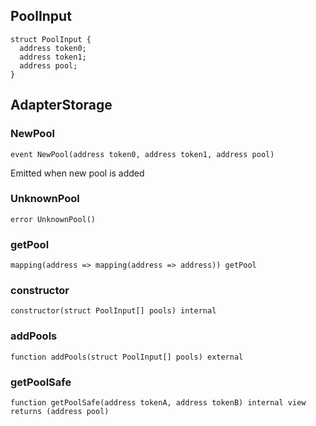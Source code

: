 ## PoolInput

```solidity
struct PoolInput {
  address token0;
  address token1;
  address pool;
}
```

## AdapterStorage

### NewPool

```solidity
event NewPool(address token0, address token1, address pool)
```

Emitted when new pool is added

### UnknownPool

```solidity
error UnknownPool()
```

### getPool

```solidity
mapping(address => mapping(address => address)) getPool
```

### constructor

```solidity
constructor(struct PoolInput[] pools) internal
```

### addPools

```solidity
function addPools(struct PoolInput[] pools) external
```

### getPoolSafe

```solidity
function getPoolSafe(address tokenA, address tokenB) internal view returns (address pool)
```

